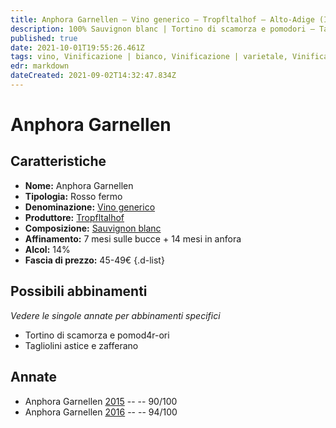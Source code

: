 ```yaml
---
title: Anphora Garnellen – Vino generico – Tropfltalhof – Alto-Adige (IT) – 45-49€ – 4★-5★
description: 100% Sauvignon blanc | Tortino di scamorza e pomodori – Tagliolini astice e zafferano
published: true
date: 2021-10-01T19:55:26.461Z
tags: vino, Vinificazione | bianco, Vinificazione | varietale, Vinificazione | fermo, Valutazioni | 5 stelle, Regione | Alto-Adige (IT), sauvignon blanc, Tortino di scamorza e pomodori, Alimento | pasta, Alimento-dettagli | tagliolini, Aromatizzazione | astice e zafferano, Prezzi | 45-49€
edr: markdown
dateCreated: 2021-09-02T14:32:47.834Z
---
```


# Anphora Garnellen

## Caratteristiche
- **Nome:** Anphora Garnellen
- **Tipologia:** Rosso fermo
- **Denominazione:** [Vino generico](/denominazioni/Italia/Vino-Generico)
- **Produttore:** [Tropfltalhof](/produttori/Italia/Alto-Adige/Tropfltalhof) 
- **Composizione:** [Sauvignon blanc](/vitigni/Francia/bacca-bianca/sauvignon-blanc)
- **Affinamento:** 7 mesi sulle bucce + 14 mesi in anfora
- **Alcol:** 14%
- **Fascia di prezzo:** 45-49€
{.d-list}

## Possibili abbinamenti
*Vedere le singole annate per abbinamenti specifici*

- Tortino di scamorza e pomod4r-ori
- Tagliolini astice e zafferano

## Annate
- Anphora Garnellen [2015](/vini/Italia/Alto-Adige/Tropfltalhof/Anphora-Garnellen/2015) -- <span class="star-4"></span> -- 90/100 
- Anphora Garnellen [2016](/vini/Italia/Alto-Adige/Tropfltalhof/Anphora-Garnellen/2016) -- <span class="star-5"></span> -- 94/100  

 